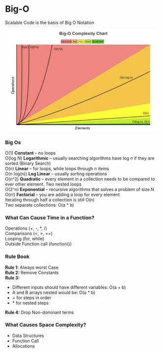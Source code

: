 # Big-O

Scalable Code is the basis of Big O Notation

![Screenshot](complexityChart.png)

<h3>Big Os</h3>

O(1) <b>Constant</b> – no loops <br>
O(log N) <b>Logarithmic</b> – usually searching algorithms have log n if they are sorted (Binary Search) <br>
O(n) <b>Linear</b> – for loops, while loops through n items <br>
O(n log(n)) <b>Log Linear</b> – usually sorting operations <br>
O(n^2) <b>Quadratic</b> – every element in a collection needs to be compared to ever other element. Two
nested loops <br>
O(2^n) <b>Exponential</b> – recursive algorithms that solves a problem of size N <br>
O(n!) <b>Factorial</b> – you are adding a loop for every element <br>
Iterating through half a collection is still O(n) <br>
Two separate collections: O(a * b) <br>

<h3>What Can Cause Time in a Function?</h3>
Operations (+, -, *, /) <br>
Comparisons (<, >, ==) <br>
Looping (for, while) <br>
Outside Function call (function()) <br>
<h3>Rule Book</h3>
<b>Rule 1:</b> Always worst Case <br>
<b>Rule 2:</b> Remove Constants <br>
<b>Rule 3:</b> <br>
<ul>
  <li>Different inputs should have different variables: O(a + b)</li>
  <li>A and B arrays nested would be: O(a * b)</li>
  <li>+ for steps in order</li>
  <li>* for nested steps</li>
</ul>
<b>Rule 4:</b> Drop Non-dominant terms <br>
<h3>What Causes Space Complexity?</h3>

<ul>
  <li>Data Structures</li>
  <li>Function Call</li>
  <li>Allocations</li>
</ul>
